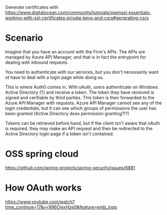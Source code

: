 Generate certificates with https://www.digitalocean.com/community/tutorials/openssl-essentials-working-with-ssl-certificates-private-keys-and-csrs#generating-csrs

# Scenario

Imagine that you have an account with the Firm's APIs.
The APIs are managed by Azure API Manager, and that is in fact the entrypoint for dealing with inbound requests.

You need to authenticate with our services, but you don't necessarily want ot have to deal with a login page while doing so.

This is where Auth0 comes in.
With oAuth, users authenticate on Windows Active Directory (?) and receive a token.
The token they have received is signed and cerifiable by third parties.
This token is then forwarded to the Azure API Manager with requests.
Azure API Manager cannot see any of the login credentials, but it can see which groups of permissions the user has been granted (Active Directory does permission granting?!?)

Tokens can be retrieved before hand, but if the client isn't aware that oAuth is required, they may make an API request and then be redirected to the Active Directory login page if a token isn't contained.


# OSS spring cloud
https://github.com/spring-projects/spring-security/issues/6881

# How OAuth works
https://www.youtube.com/watch?time_continue=17&v=996OiexHze0&feature=emb_logo
